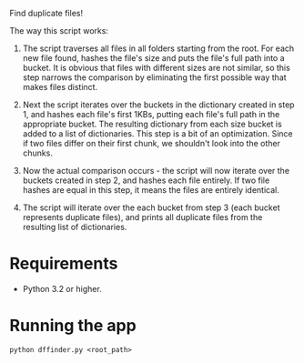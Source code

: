 Find duplicate files!

The way this script works:
1. The script traverses all files in all folders starting from the root. For each new file found,
hashes the file's size and puts the file's full path into a bucket.
It is obvious that files with different sizes are not similar, so this step narrows the comparison
by eliminating the first possible way that makes files distinct.

2. Next the script iterates over the buckets in the dictionary created in step 1, and hashes each file's first
1KBs, putting each file's full path in the appropriate bucket. The resulting dictionary from each size bucket is added
to a list of dictionaries.
This step is a bit of an optimization. Since if two files differ on their first chunk, we shouldn't look
into the other chunks.

3. Now the actual comparison occurs - the script will now iterate over the buckets created in step 2, and hashes each
file entirely. If two file hashes are equal in this step, it means the files are entirely identical.

4. The script will iterate over the each bucket from step 3 (each bucket represents duplicate files), and prints all
duplicate files from the resulting list of dictionaries.

# Requirements
- Python 3.2 or higher.

# Running the app

```python dffinder.py <root_path>```
